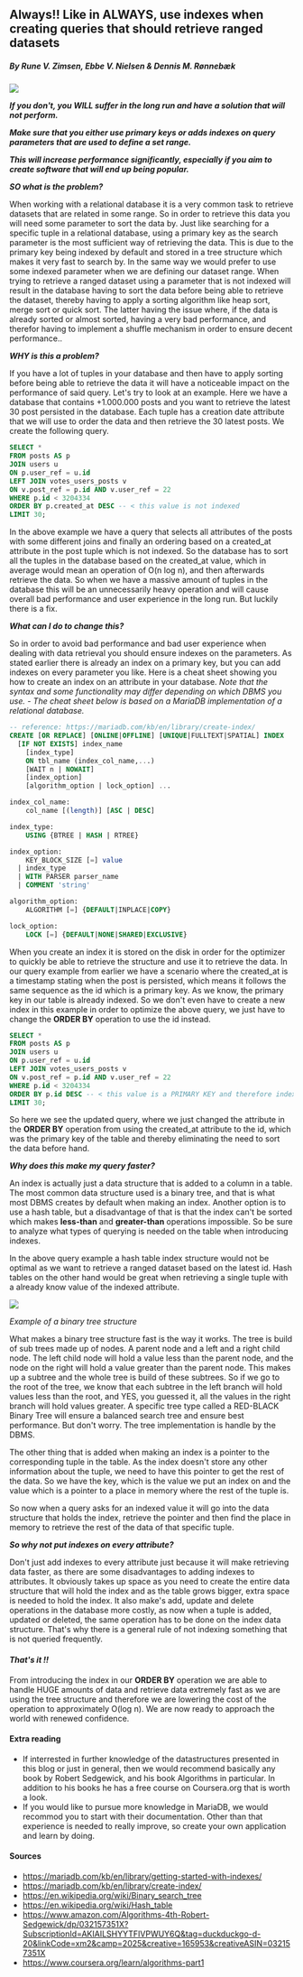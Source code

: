 ## Always!! Like in ALWAYS, use indexes when creating queries that should retrieve ranged datasets

##### By Rune V. Zimsen, Ebbe V. Nielsen & Dennis M. Rønnebæk

![](https://upload.wikimedia.org/wikipedia/commons/thumb/c/cb/Postgres_Query.jpg/1200px-Postgres_Query.jpg)

***If you don't, you WILL suffer in the long run and have a solution that will not perform.***

***Make sure that you either use primary keys or adds indexes on query parameters that are used to define a set range.***

***This will increase performance significantly, especially if you aim to create software that will end up being popular.***



***SO what is the problem?***

When working with a relational database it is a very common task to retrieve datasets that are related in some range. So in order to retrieve this data you will need some parameter to sort the data by. Just like searching for a specific tuple in a relational database, using a primary key as the search parameter is the most sufficient way of retrieving the data. This is due to the primary key being indexed by default and stored in a tree structure which makes it very fast to search by. In the same way we would prefer to use some indexed parameter when we are defining our dataset range. When trying to retrieve a ranged dataset using a parameter that is not indexed will result in the database having to sort the data before being able to retrieve the dataset, thereby having to apply a sorting algorithm like heap sort, merge sort or quick sort. The latter having the issue where, if the data is already sorted or almost sorted, having a very bad performance, and therefor having to implement a shuffle mechanism in order to ensure decent performance..

***WHY is this a problem?***

If you have a lot of tuples in your database and then have to apply sorting before being able to retrieve the data it will have a noticeable impact on the performance of said query. Let's try to look at an example. Here we have a database that contains +1.000.000 posts and you want to retrieve the latest 30 post persisted in the database. Each tuple has a creation date attribute that we will use to order the data and then retrieve the 30 latest posts. We create the following query.

```sql
SELECT *
FROM posts AS p
JOIN users u
ON p.user_ref = u.id
LEFT JOIN votes_users_posts v
ON v.post_ref = p.id AND v.user_ref = 22
WHERE p.id < 3204334
ORDER BY p.created_at DESC -- < this value is not indexed
LIMIT 30;
```

In the above example we have a query that selects all attributes of the posts with some different joins and finally an ordering based on a created_at attribute in the post tuple which is not indexed. So the database has to sort all the tuples in the database based on the created_at value, which in average would mean an operation of O(n log n), and then afterwards retrieve the data. So when we have a massive amount of tuples in the database this will be an unnecessarily heavy operation and will cause overall bad performance and user experience in the long run. But luckily there is a fix.

***What can I do to change this?***

So in order to avoid bad performance and bad user experience when dealing with data retrieval you should ensure indexes on the parameters. As stated earlier there is already an index on a primary key, but you can add indexes on every parameter you like.  Here is a cheat sheet showing you how to create an index on an attribute in your database. *Note that the syntax and some functionality may differ depending on which DBMS you use. - The cheat sheet below is based on a MariaDB implementation of a relational database.*

```sql
-- reference: https://mariadb.com/kb/en/library/create-index/
CREATE [OR REPLACE] [ONLINE|OFFLINE] [UNIQUE|FULLTEXT|SPATIAL] INDEX 
  [IF NOT EXISTS] index_name
    [index_type]
    ON tbl_name (index_col_name,...)
    [WAIT n | NOWAIT]
    [index_option]
    [algorithm_option | lock_option] ...

index_col_name:
    col_name [(length)] [ASC | DESC]

index_type:
    USING {BTREE | HASH | RTREE}

index_option:
    KEY_BLOCK_SIZE [=] value
  | index_type
  | WITH PARSER parser_name
  | COMMENT 'string'

algorithm_option:
    ALGORITHM [=] {DEFAULT|INPLACE|COPY}

lock_option:
    LOCK [=] {DEFAULT|NONE|SHARED|EXCLUSIVE}
```

When you create an index it is stored on the disk in order for the optimizer to quickly be able to retrieve the structure and use it to retrieve the data. In our query example from earlier we have a scenario where the created_at is a timestamp stating when the post is persisted, which means it follows the same sequence as the id which is a primary key. As we know, the primary key in our table is already indexed. So we don't even have to create a new index in this example in order to optimize the above query, we just have to change the **ORDER BY** operation to use the id instead.
```sql
SELECT *
FROM posts AS p
JOIN users u
ON p.user_ref = u.id
LEFT JOIN votes_users_posts v
ON v.post_ref = p.id AND v.user_ref = 22
WHERE p.id < 3204334
ORDER BY p.id DESC -- < this value is a PRIMARY KEY and therefore indexed by default
LIMIT 30;
```

So here we see the updated query, where we just changed the attribute in the **ORDER BY** operation from using the created_at attribute to the id, which was the primary key of the table and thereby eliminating the need to sort the data before hand.

***Why does this make my query faster?***

An index is actually just a data structure that is added to a column in a table. The most common data structure used is a binary tree, and that is what most DBMS creates by default when making an index. Another option is to use a hash table, but a disadvantage of that is that the index can't be sorted which makes **less-than** and **greater-than** operations impossible. So be sure to analyze what types of querying is needed on the table when introducing indexes. 

In the above query example a hash table index structure would not be optimal as we want to retrieve a ranged dataset based on the latest id. Hash tables on the other hand would be great when retrieving a single tuple with a already know value of the indexed attribute.  

![](https://devjeetr.files.wordpress.com/2012/04/dumptree-dot.png)

*Example of a binary tree structure*

What makes a binary tree structure fast is the way it works. The tree is build of sub trees made up of nodes. A parent node and a left and a right child node. The left child node will hold a value less than the parent node, and the node on the right will hold a value greater than the parent node. This makes up a subtree and the whole tree is build of these subtrees. So if we go to the root of the tree, we know that each subtree in the left branch will hold values less than the root, and YES, you guessed it, all the values in the right branch will hold values greater. A specific tree type called a RED-BLACK Binary Tree will ensure a balanced search tree and ensure best performance. But don't worry. The tree implementation is handle by the DBMS.

The other thing that is added when making an index is a pointer to the corresponding tuple in the table. As the index doesn't store any other information about the tuple, we need to have this pointer to get the rest of the data. So we have the key, which is the value we put an index on and the value which is a pointer to a place in memory where the rest of the tuple is.

So now when a query asks for an indexed value it will go into the data structure that holds the index, retrieve the pointer and then find the place in memory to retrieve the rest of the data of that specific tuple. 

***So why not put indexes on every attribute?***

Don't just add indexes to every attribute just because it will make retrieving data faster, as there are some disadvantages to adding indexes to attributes. It obviously takes up space as you need to create the entire data structure that will hold the index and as the table grows bigger, extra space is needed to hold the index. It also make's add, update and delete operations in the database more costly, as now when a tuple is added, updated or deleted, the same operation has to be done on the index data structure. That's why there is a general rule of not indexing something that is not queried frequently.

#### *That's it !!*

From introducing the index in our **ORDER BY** operation we are able to handle HUGE amounts of data and retrieve data extremely fast as we are using the tree structure and therefore we are lowering the cost of the operation to approximately O(log n). We are now ready to approach the world with renewed confidence.

#### Extra reading
- If interrested in further knowledge of the datastructures presented in this blog or just in general, then we would recommend basically any book by Robert Sedgewick, and his book Algorithms in particular. In addition to his books he has a free course on Coursera.org that is worth a look.
- If you would like to pursue more knowledge in MariaDB, we would recommod you to start with their documentation. Other than that experience is needed to really improve, so create your own application and learn by doing. 

#### Sources
- https://mariadb.com/kb/en/library/getting-started-with-indexes/
- https://mariadb.com/kb/en/library/create-index/
- https://en.wikipedia.org/wiki/Binary_search_tree
- https://en.wikipedia.org/wiki/Hash_table
- https://www.amazon.com/Algorithms-4th-Robert-Sedgewick/dp/032157351X?SubscriptionId=AKIAILSHYYTFIVPWUY6Q&tag=duckduckgo-d-20&linkCode=xm2&camp=2025&creative=165953&creativeASIN=032157351X
- https://www.coursera.org/learn/algorithms-part1
